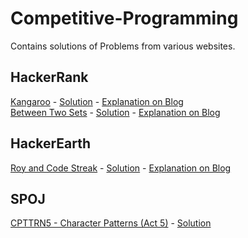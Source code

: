 # Competitive-Programming
Contains solutions of Problems from various websites.

## HackerRank

[Kangaroo](https://www.hackerrank.com/challenges/kangaroo/problem) - [Solution](https://github.com/programmercave0/Competitive-Programming/blob/master/Hackerrank/Kangaroo-HackerRank.cpp) - [Explanation on Blog](https://programmercave0.github.io/blog/2019/11/28/Kangaroo-HackerRank-Challenge-C++-Implementation)<br/>
[Between Two Sets](https://www.hackerrank.com/challenges/between-two-sets/problem) - [Solution](https://github.com/programmercave0/Competitive-Programming/blob/master/Hackerrank/btween-two-sets-hackerrank.cpp) - [Explanation on Blog](https://programmercave0.github.io/blog/2019/11/29/Between-Two-Sets-HackerRank-Challenge-C++-Implementation)<br/>

## HackerEarth

[Roy and Code Streak](https://www.hackerearth.com/problem/algorithm/roy-and-code-streak/) - [Solution](https://github.com/programmercave0/Competitive-Programming/blob/master/Hackerearth/RoyandCodeStreak.cpp) - [Explanation on Blog](https://programmercave0.github.io/blog/2019/10/24/Roy-and-Code-Streak-HackerEarth-Challenge)<br/>

## SPOJ

[CPTTRN5 - Character Patterns (Act 5)](https://www.spoj.com/problems/CPTTRN5/) - [Solution](https://github.com/programmercave0/Competitive-Programming/blob/master/SPOJ/ptrn5.cpp)<br/>


